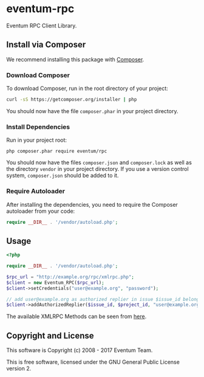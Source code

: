 eventum-rpc
===========

Eventum RPC Client Library.

## Install via Composer ##

We recommend installing this package with [Composer](http://getcomposer.org/).

### Download Composer ###

To download Composer, run in the root directory of your project:

```bash
curl -sS https://getcomposer.org/installer | php
```

You should now have the file `composer.phar` in your project directory.

### Install Dependencies ###

Run in your project root:

```
php composer.phar require eventum/rpc
```

You should now have the files `composer.json` and `composer.lock` as well as
the directory `vendor` in your project directory. If you use a version control
system, `composer.json` should be added to it.

### Require Autoloader ###

After installing the dependencies, you need to require the Composer autoloader
from your code:

```php
require __DIR__ . '/vendor/autoload.php';
```

## Usage ##

```php
<?php

require __DIR__ . '/vendor/autoload.php';

$rpc_url = "http://example.org/rpc/xmlrpc.php";
$client = new Eventum_RPC($rpc_url);
$client->setCredentials("user@example.org", "password");

// add user@example.org as authorized replier in issue $issue_id belonging to project $project_id
$client->addAuthorizedReplier($issue_id, $project_id, "user@example.org");
```

The available XMLRPC Methods can be seen from [here](XMLRPC.md).

## Copyright and License ##

This software is Copyright (c) 2008 - 2017 Eventum Team.

This is free software, licensed under the GNU General Public License
version 2.

